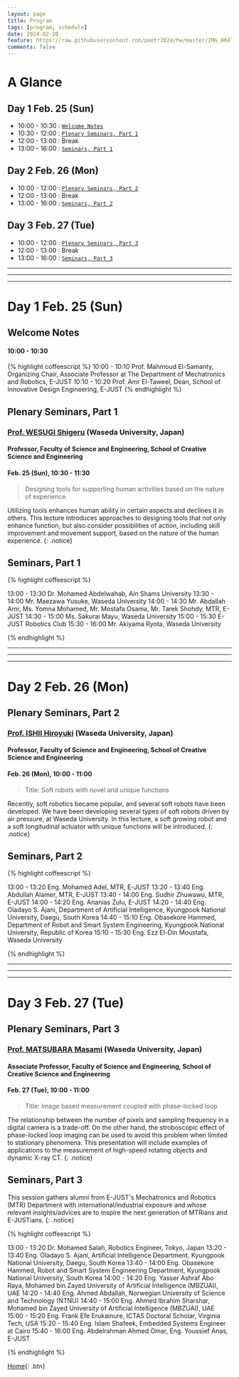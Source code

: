 ```yaml
---
layout: page
title: Program
tags: [program, schedule]
date: 2024-02-20
feature: https://raw.githubusercontent.com/pemtr2024/hw/master/IMG_8047.jpg
comments: false
---
```




# A Glance

## Day 1 Feb. 25 (Sun)

* 10:00 - 10:30 : [`Welcome Notes`](#welcome-notes)
* 10:30 - 12:00 : [`Plenary Seminars, Part 1`](#plenary-seminars-part-1)
* 12:00 - 13:00 : Break
* 13:00 - 16:00 : [`Seminars, Part 1`](#seminars-part-1)

## Day 2 Feb. 26 (Mon)

* 10:00 - 12:00 : [`Plenary Seminars, Part 2`](#plenary-seminars-part-2)
* 12:00 - 13:00 : Break
* 13:00 - 16:00 : [`Seminars, Part 2`](#seminars-part-2)

## Day 3 Feb. 27 (Tue)

* 10:00 - 12:00 : [`Plenary Seminars, Part 3`](#plenary-seminars-part-3)
* 12:00 - 13:00 : Break
* 13:00 - 16:00 : [`Seminars, Part 3`](#seminars-part-3)

---
---
---


# Day 1 Feb. 25 (Sun)

## Welcome Notes

#### 10:00 - 10:30

{% highlight coffeescript %}
10:00 - 10:10 Prof. Mahmoud El-Samanty, Organizing Chair, Associate Professor at The Department of Mechatronics and Robotics, E-JUST
10:10 - 10:20 Prof. Amr El-Taweel, Dean, School of Innovative Design Engineering, E-JUST
{% endhighlight %}


## Plenary Seminars, Part 1


### [Prof. WESUGI Shigeru](https://www.wesugi.mech.waseda.ac.jp) (Waseda University, Japan)
#### Professor, Faculty of Science and Engineering, School of Creative Science and Engineering
#### Feb. 25 (Sun), 10:30 - 11:30

> Designing tools for supporting human activities based on the nature of experience.

Utilizing tools enhances human ability in certain aspects and declines it in others. This lecture introduces approaches to designing tools that not only enhance function, but also consider possibilities of action, including skill improvement and movement support, based on the nature of the human experience.
{: .notice}
 

## Seminars, Part 1

{% highlight coffeescript %}

13:00 - 13:30 Dr. Mohamed Abdelwahab, Ain Shams University
13:30 - 14:00 Mr. Maezawa Yusuke, Waseda University
14:00 - 14:30 Mr. Abdallah Amr, Ms. Yomna Mohamed, Mr. Mostafa Osama, Mr. Tarek Shohdy, MTR, E-JUST
14:30 - 15:00 Ms. Sakurai Mayu, Waseda University
15:00 - 15:30 E-JUST Robotics Club
15:30 - 16:00 Mr. Akiyama Ryota, Waseda University

{% endhighlight %}



---
---
---

# Day 2 Feb. 26 (Mon)

## Plenary Seminars, Part 2


### [Prof. ISHII Hiroyuki](http://www.ishii.mmech.waseda.ac.jp/) (Waseda University, Japan)
#### Professor, Faculty of Science and Engineering, School of Creative Science and Engineering
#### Feb. 26 (Mon), 10:00 - 11:00


> Title: Soft robots with novel and unique functions

Recently, soft robotics became popular, and several soft robots have been developed. We have been developing several types of soft robots driven by air pressure, at Waseda University. In this lecture, a soft growing robot and a soft longitudinal actuator with unique functions will be introduced.
{: .notice}


## Seminars, Part 2


{% highlight coffeescript %}

13:00 - 13:20 Eng. Mohamed Adel, MTR, E-JUST
13:20 - 13:40 Eng. Abdullah Alamer, MTR, E-JUST
13:40 - 14:00 Eng. Sudhir Zhuwawu, MTR, E-JUST
14:00 - 14:20 Eng. Ananias Zulu, E-JUST
14:20 - 14:40 Eng. Oladayo S. Ajani, Department of Artificial Intelligence, Kyungpook National University, Daegu, South Korea
14:40 - 15:10 Eng. Obasekore Hammed, Department of Robot and Smart System Engineering, Kyungpook National University, Republic of Korea
15:10 - 15:30 Eng. Ezz El-Din Moustafa, Waseda University

{% endhighlight %}

---
---
---

# Day 3 Feb. 27 (Tue)


## Plenary Seminars, Part 3


### [Prof. MATSUBARA Masami]() (Waseda University, Japan)
#### Associate Professor, Faculty of Science and Engineering, School of Creative Science and Engineering
#### Feb. 27 (Tue), 10:00 - 11:00

> Title: Image based measurement coupled with phase-locked loop

The relationship between the number of pixels and sampling frequency in a digital camera is a trade-off. On the other hand, the stroboscopic effect of phase-locked loop imaging can be used to avoid this problem when limited to stationary phenomena. This presentation will include examples of applications to the measurement of high-speed rotating objects and dynamic X-ray CT.
{: .notice}


## Seminars, Part 3


This session gathers alumni from E-JUST's Mechatronics and Robotics (MTR) Department with international/industrial exposure and whose relevant insights/advices are to inspire the next generation of MTRians and E-JUSTians.
{: .notice}


{% highlight coffeescript %}

13:00 - 13:20 Dr. Mohamed Salah, Robotics Engineer, Tokyo, Japan
13:20 - 13:40 Eng. Oladayo S. Ajani, Artificial Intelligence Department, Kyungpook National University, Daegu, South Korea
13:40 - 14:00 Eng. Obasekore Hammed, Robot and Smart System Engineering Department, Kyungpook National University, South Korea
14:00 - 14:20 Eng. Yasser Ashraf Abo Raya, Mohamed bin Zayed University of Artificial Intelligence (MBZUAI), UAE
14:20 - 14:40 Eng. Ahmed Abdallah, Norwegian University of Science and Technology (NTNU)
14:40 - 15:00 Eng. Ahmed Ibrahim Sharshar, Mohamed bin Zayed University of Artificial Intelligence (MBZUAI), UAE
15:00 - 15:20 Eng. Frank Efe Erukainure, ICTAS Doctoral Scholar, Virginia Tech, USA
15:20 - 15:40 Eng. Islam Shafeek, Embedded Systems Engineer at Cairo
15:40 - 16:00 Eng. Abdelrahman Ahmed Omar, Eng. Youssief Anas, E-JUST

{% endhighlight %}



[Home](https://pemtr2024.github.io){: .btn}


